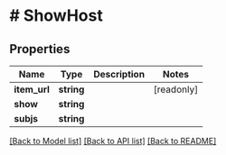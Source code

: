 # # ShowHost

## Properties

Name | Type | Description | Notes
------------ | ------------- | ------------- | -------------
**item_url** | **string** |  | [readonly]
**show** | **string** |  |
**subjs** | **string** |  |

[[Back to Model list]](../../README.md#models) [[Back to API list]](../../README.md#endpoints) [[Back to README]](../../README.md)
